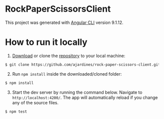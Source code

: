 # RockPaperScissorsClient

This project was generated with [Angular CLI](https://github.com/angular/angular-cli) version 9.1.12.

# How to run it locally
1. [Download](https://codeload.github.com/ajardines/rock-paper-scissors-client/zip/refs/heads/master) or clone the [repository](https://github.com/ajardines/rock-paper-scissors-client) to your local machine:
```bash
$ git clone https://github.com/ajardines/rock-paper-scissors-client.git
```

2. Run `npm install` inside the downloaded/cloned folder:
```bash
$ npm install
```

3. Start the dev server by running the command below. Navigate to `http://localhost:4200/`. The app will automatically reload if you change any of the source files.
```bash
$ npm test
```
